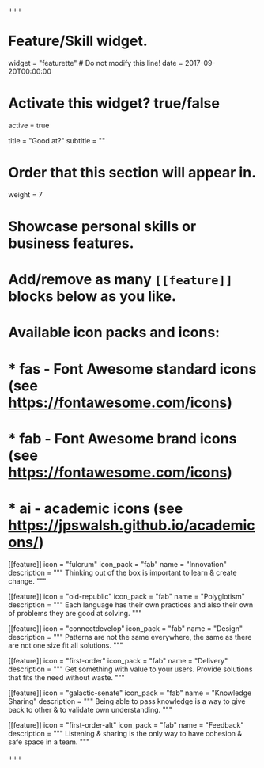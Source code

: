 +++
# Feature/Skill widget.
widget = "featurette"  # Do not modify this line!
date = 2017-09-20T00:00:00

# Activate this widget? true/false
active = true

title = "Good at?"
subtitle = ""

# Order that this section will appear in.
weight = 7

# Showcase personal skills or business features.
# 
# Add/remove as many `[[feature]]` blocks below as you like.
# 
# Available icon packs and icons:
# * fas - Font Awesome standard icons (see https://fontawesome.com/icons)
# * fab - Font Awesome brand icons (see https://fontawesome.com/icons)
# * ai - academic icons (see https://jpswalsh.github.io/academicons/)

[[feature]]
  icon = "fulcrum"
  icon_pack = "fab"
  name = "Innovation"
  description = """ 
  Thinking out of the box is important to learn & create change.
  """

[[feature]]
  icon = "old-republic"
  icon_pack = "fab"
  name = "Polyglotism"
  description = """
  Each language has their own practices and also their own of problems they are good at solving.
  """
  
[[feature]]
  icon = "connectdevelop"
  icon_pack = "fab"
  name = "Design"
  description = """
  Patterns are not the same everywhere, the same as there are not one size fit all solutions.
  """

[[feature]]
  icon = "first-order"
  icon_pack = "fab"
  name = "Delivery"
  description = """
  Get something with value to your users. Provide solutions that fits the need without waste. 
  """
  

[[feature]]
  icon = "galactic-senate"
  icon_pack = "fab"
  name = "Knowledge Sharing"
  description = """ 
  Being able to pass knowledge is a way to give back to other & to validate own understanding.
  """

[[feature]]
  icon = "first-order-alt"
  icon_pack = "fab"
  name = "Feedback"
  description = """ 
  Listening & sharing is the only way to have cohesion & safe space in a team.
  """

+++

